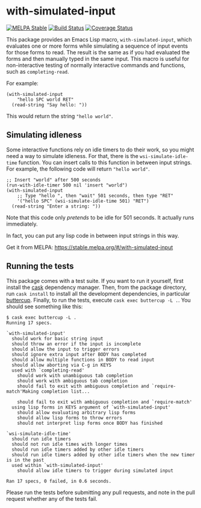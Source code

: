 # with-simulated-input

[![MELPA Stable](https://stable.melpa.org/packages/with-simulated-input-badge.svg)](https://stable.melpa.org/#/with-simulated-input) [![Build Status](https://travis-ci.org/DarwinAwardWinner/with-simulated-input.svg?branch=master)](https://travis-ci.org/DarwinAwardWinner/with-simulated-input) [![Coverage Status](https://coveralls.io/repos/github/DarwinAwardWinner/with-simulated-input/badge.svg?branch=master)](https://coveralls.io/github/DarwinAwardWinner/with-simulated-input?branch=master)

This package provides an Emacs Lisp macro, `with-simulated-input`,
which evaluates one or more forms while simulating a sequence of input
events for those forms to read. The result is the same as if you had
evaluated the forms and then manually typed in the same input. This
macro is useful for non-interactive testing of normally interactive
commands and functions, such as `completing-read`.

For example:

```elisp
(with-simulated-input
    "hello SPC world RET"
  (read-string "Say hello: "))
```

This would return the string `"hello world"`.

## Simulating idleness

Some interactive functions rely on idle timers to do their work, so
you might need a way to simulate idleness. For that, there is the
`wsi-simulate-idle-time` function. You can insert calls to this
function in between input strings. For example, the following code
will return `"hello world"`.

```elisp
;; Insert "world" after 500 seconds
(run-with-idle-timer 500 nil 'insert "world")
(with-simulated-input
    ;; Type "hello ", then "wait" 501 seconds, then type "RET"
    '("hello SPC" (wsi-simulate-idle-time 501) "RET")
  (read-string "Enter a string: "))
```

Note that this code only *pretends* to be idle for 501 seconds. It
actually runs immediately.

In fact, you can put any lisp code in between input strings
in this way.

Get it from MELPA: https://stable.melpa.org/#/with-simulated-input

## Running the tests

This package comes with a test suite. If you want to run it yourself,
first install the [cask](http://cask.readthedocs.io/en/latest/)
dependency manager. Then, from the package directory, run `cask
install` to install all the development dependencies, in
particular
[buttercup](https://github.com/jorgenschaefer/emacs-buttercup).
Finally, to run the tests, execute `cask exec buttercup -L .`. You
should see something like this:

```
$ cask exec buttercup -L .
Running 17 specs.

`with-simulated-input'
  should work for basic string input
  should throw an error if the input is incomplete
  should allow the input to trigger errors
  should ignore extra input after BODY has completed
  should allow multiple functions in BODY to read input
  should allow aborting via C-g in KEYS
  used with `completing-read'
    should work with unambiguous tab completion
    should work with ambiguous tab completion
    should fail to exit with ambiguous completion and `require-match'Making completion list...

    should fail to exit with ambiguous completion and `require-match'
  using lisp forms in KEYS argument of `with-simulated-input'
    should allow evaluating arbitrary lisp forms
    should allow lisp forms to throw errors
    should not interpret lisp forms once BODY has finished

`wsi-simulate-idle-time'
  should run idle timers
  should not run idle times with longer times
  should run idle timers added by other idle timers
  should run idle timers added by other idle timers when the new timer is in the past
  used within `with-simulated-input'
    should allow idle timers to trigger during simulated input

Ran 17 specs, 0 failed, in 0.6 seconds.
````

Please run the tests before submitting any pull requests, and note in
the pull request whether any of the tests fail.
